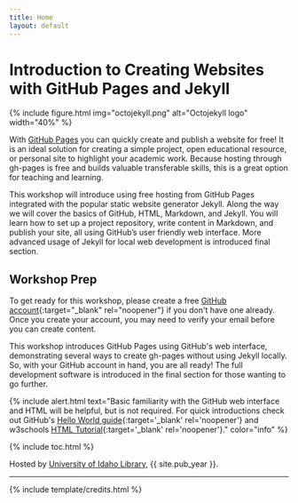 ```yaml
---
title: Home
layout: default
---
```


# Introduction to Creating Websites with GitHub Pages and Jekyll

{% include figure.html img="octojekyll.png" alt="Octojekyll logo" width="40%" %}

With [GitHub Pages](https://pages.github.com/) you can quickly create and publish a website for free! 
It is an ideal solution for creating a simple project, open educational resource, or personal site to highlight your academic work. 
Because hosting through gh-pages is free and builds valuable transferable skills, this is a great option for teaching and learning.

This workshop will introduce using free hosting from GitHub Pages integrated with the popular static website generator Jekyll. 
Along the way we will cover the basics of GitHub, HTML, Markdown, and Jekyll. 
You will learn how to set up a project repository, write content in Markdown, and publish your site, all using GitHub’s user friendly web interface. 
More advanced usage of Jekyll for local web development is introduced final section.

## Workshop Prep

To get ready for this workshop, please create a free [GitHub account](https://github.com/join){:target="_blank" rel="noopener"} if you don't have one already.
Once you create your account, you may need to verify your email before you can create content.

This workshop introduces GitHub Pages using GitHub's web interface, demonstrating several ways to create gh-pages without using Jekyll locally.
So, with your GitHub account in hand, you are all ready!
The full development software is introduced in the final section for those wanting to go further.

{% include alert.html text="Basic familiarity with the GitHub web interface and HTML will be helpful, but is not required. 
For quick introductions check out GitHub's [Hello World guide](https://guides.github.com/activities/hello-world/){:target='_blank' rel='noopener'} and w3schools [HTML Tutorial](https://www.w3schools.com/html/default.asp){:target='_blank' rel='noopener'}." color="info" %}

{% include toc.html %}

Hosted by [University of Idaho Library](http://www.lib.uidaho.edu/), {{ site.pub_year }}.

------

{% include template/credits.html %}
